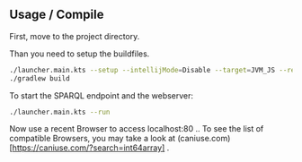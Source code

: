 ## Usage / Compile

First, move to the project directory.

Than you need to setup the buildfiles.

```bash
./launcher.main.kts --setup --intellijMode=Disable --target=JVM_JS --releaseMode=Enable --dictionaryValueMode=Int
./gradlew build
```

To start the SPARQL endpoint and the webserver:

```bash
./launcher.main.kts --run
```

Now use a recent Browser to access localhost:80 ..
To see the list of compatible Browsers, you may take a look at (caniuse.com)[https://caniuse.com/?search=int64array] .
